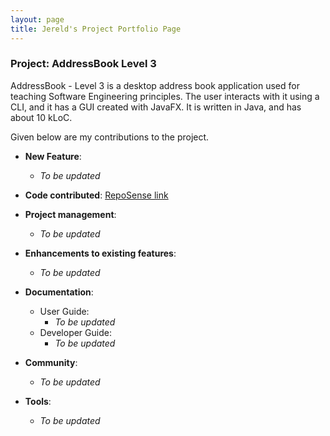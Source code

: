 ```yaml
---
layout: page
title: Jereld's Project Portfolio Page
---
```


### Project: AddressBook Level 3

AddressBook - Level 3 is a desktop address book application used for teaching Software Engineering principles. The user interacts with it using a CLI, and it has a GUI created with JavaFX. It is written in Java, and has about 10 kLoC.

Given below are my contributions to the project.

* **New Feature**:
    * *To be updated*


* **Code contributed**: [RepoSense link]()

* **Project management**:
    * *To be updated*

* **Enhancements to existing features**:
    * *To be updated*

* **Documentation**:
    * User Guide:
        * *To be updated*
    * Developer Guide:
        * *To be updated*

* **Community**:
    * *To be updated*

* **Tools**:
    * *To be updated*
